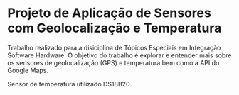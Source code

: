 # Projeto de Aplicação de Sensores com Geolocalização e Temperatura
Trabalho realizado para a disiciplina de Tópicos Especiais em Integração Software Hardware. O objetivo do trabalho é explorar e entender mais sobre os sensores de geolocalização (GPS) e temperatura bem como a API do Google Maps.

Sensor de temperatura utilizado DS18B20.
